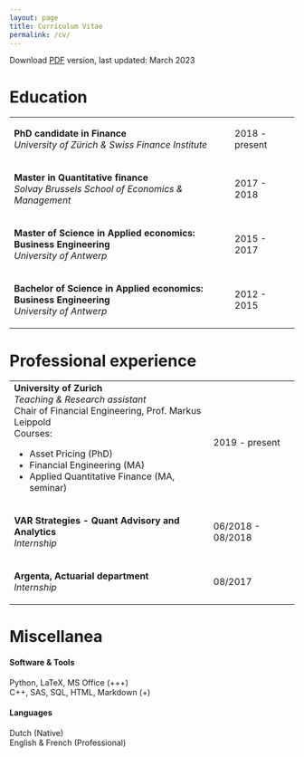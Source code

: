```yaml
---
layout: page
title: Curriculum Vitae
permalink: /cv/
---
```


<p>Download <a href="/files/CV_JordyRillaerts032023.pdf" class="pdf" download>PDF</a> version, last updated: March 2023</p>


# Education
<table  class="cv">
    <tr>
        <td><p><b>PhD candidate in Finance</b> <br> <i>University of Zürich & Swiss Finance Institute</i> </p></td>
        <td class="period">2018 - present</td>
    </tr>
    <tr>
        <td><p><b>Master in Quantitative finance</b> <br> <i>Solvay Brussels School of Economics & Management</i></p></td>
        <td class="period">2017 - 2018</td>
    </tr>
    <tr>
        <td><p><b>Master of Science in Applied economics: Business Engineering</b> <br> <i>University of Antwerp</i> </p></td>
        <td class="period">2015 - 2017</td>
    </tr>
    <tr>
        <td><p><b>Bachelor of Science in Applied economics: Business Engineering</b> <br> <i>University of Antwerp</i> </p></td>
        <td class="period">2012 - 2015</td>
    </tr>
</table>

# Professional experience
<table class="cv">
    <tr>
        <td><b>University of Zurich</b> <br> <i> Teaching & Research assistant <br> </i> Chair of Financial Engineering, Prof. Markus Leippold<br> Courses: 
        <ul>
            <li>Asset Pricing (PhD)</li>
            <li>Financial Engineering (MA)</li>
            <li>Applied Quantitative Finance (MA, seminar)</li>
        </ul>
        </td>
        <td class="period" >2019 - present</td>
    </tr>
    <tr>
        <td><p><b>VAR Strategies - Quant Advisory and Analytics</b> <br> <i>Internship</i> </p></td>
        <td class="period" >06/2018 - 08/2018</td>
    </tr>
    <tr>
        <td><p><b>Argenta, Actuarial department</b> <br> <i>Internship</i> </p></td>
        <td class="period" >08/2017</td>
    </tr>
</table>

# Miscellanea

#### Software & Tools
Python, LaTeX, MS Office (+++) <br>
C++, SAS, SQL, HTML, Markdown (+) <br>
#### Languages
Dutch (Native) <br>
English & French (Professional)
